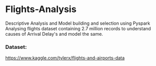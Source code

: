 # Flights-Analysis

Descriptive Analysis and Model building and selection using Pyspark Analysing flights dataset containing 2.7 million records to understand causes of Arrival Delay's and model the same.

### Dataset:
 https://www.kaggle.com/tylerx/flights-and-airports-data
